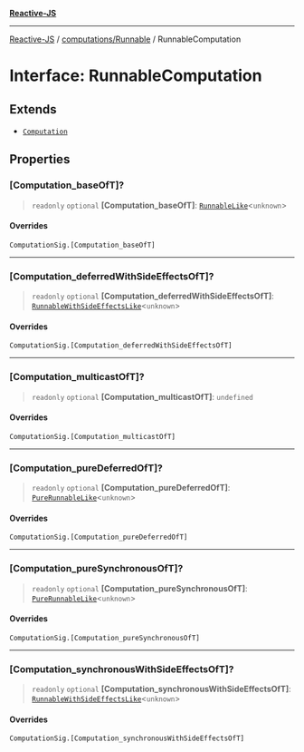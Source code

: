 [**Reactive-JS**](../../../README.md)

***

[Reactive-JS](../../../README.md) / [computations/Runnable](../README.md) / RunnableComputation

# Interface: RunnableComputation

## Extends

- [`Computation`](../../type-aliases/Computation.md)

## Properties

### \[Computation\_baseOfT\]?

> `readonly` `optional` **\[Computation\_baseOfT\]**: [`RunnableLike`](../../interfaces/RunnableLike.md)\<`unknown`\>

#### Overrides

`ComputationSig.[Computation_baseOfT]`

***

### \[Computation\_deferredWithSideEffectsOfT\]?

> `readonly` `optional` **\[Computation\_deferredWithSideEffectsOfT\]**: [`RunnableWithSideEffectsLike`](../../interfaces/RunnableWithSideEffectsLike.md)\<`unknown`\>

#### Overrides

`ComputationSig.[Computation_deferredWithSideEffectsOfT]`

***

### \[Computation\_multicastOfT\]?

> `readonly` `optional` **\[Computation\_multicastOfT\]**: `undefined`

#### Overrides

`ComputationSig.[Computation_multicastOfT]`

***

### \[Computation\_pureDeferredOfT\]?

> `readonly` `optional` **\[Computation\_pureDeferredOfT\]**: [`PureRunnableLike`](../../interfaces/PureRunnableLike.md)\<`unknown`\>

#### Overrides

`ComputationSig.[Computation_pureDeferredOfT]`

***

### \[Computation\_pureSynchronousOfT\]?

> `readonly` `optional` **\[Computation\_pureSynchronousOfT\]**: [`PureRunnableLike`](../../interfaces/PureRunnableLike.md)\<`unknown`\>

#### Overrides

`ComputationSig.[Computation_pureSynchronousOfT]`

***

### \[Computation\_synchronousWithSideEffectsOfT\]?

> `readonly` `optional` **\[Computation\_synchronousWithSideEffectsOfT\]**: [`RunnableWithSideEffectsLike`](../../interfaces/RunnableWithSideEffectsLike.md)\<`unknown`\>

#### Overrides

`ComputationSig.[Computation_synchronousWithSideEffectsOfT]`
